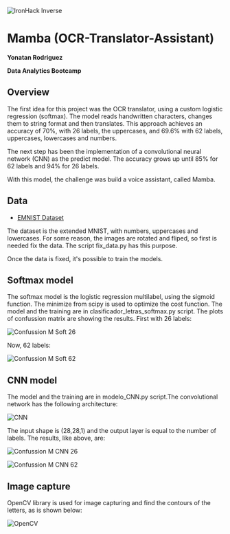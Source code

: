 ![IronHack Inverse](https://github.com/YonatanRA/OCR-translator-assistant-project/blob/master/images/ironhack.png)

# Mamba  (OCR-Translator-Assistant)

**Yonatan Rodriguez**

**Data Analytics Bootcamp**



## Overview

The first idea for this project was the OCR translator, using a custom logistic regression (softmax). The model reads handwritten characters, changes them to string format and then translates. This approach achieves an accuracy of 70%, with 26 labels, the uppercases, and 69.6% with 62 labels, uppercases, lowercases and numbers.

The next step has been the implementation of a convolutional neural network (CNN) as the predict model. The accuracy grows up until 85% for 62 labels and 94% for 26 labels.

With this model, the challenge was build a voice assistant, called Mamba.



##
## Data

* [EMNIST Dataset](https://www.kaggle.com/crawford/emnist)

The dataset is the extended MNIST, with numbers, uppercases and lowercases. For some reason, the images are rotated and fliped, so first is needed fix the data. The script fix_data.py has this purpose.

Once the data is fixed, it's possible to train the models.



##
## Softmax model

The softmax model is the logistic regression multilabel, using the sigmoid function. The minimize from scipy is used to optimize the cost function. The model and the training are in clasificador_letras_softmax.py script. The plots of confussion matrix are showing the results. First with 26 labels:

![Confussion M Soft 26](https://github.com/YonatanRA/OCR-translator-assistant-project/blob/master/images/Confusion%20Matrix%20Softmax%20(letters).png)


Now, 62 labels:

![Confussion M Soft 62](https://github.com/YonatanRA/OCR-translator-assistant-project/blob/master/images/Confusion%20Matrix%20Softmax.png)




##
## CNN model

The model and the training are in modelo_CNN.py script.The convolutional network has the following architecture:

![CNN](https://github.com/YonatanRA/OCR-translator-assistant-project/blob/master/images/architecture.png)

The input shape is (28,28,1) and the output layer is equal to the number of labels. The results, like above, are:

![Confussion M CNN 26](https://github.com/YonatanRA/OCR-translator-assistant-project/blob/master/images/Confusion%20Matrix%20CNN%20(letters).png)

![Confussion M CNN 62](https://github.com/YonatanRA/OCR-translator-assistant-project/blob/master/images/Confusion%20Matrix%20CNN.png)




##
## Image capture

OpenCV library is used for image capturing and find the contours of the letters, as is shown below:
 
![OpenCV](https://github.com/YonatanRA/OCR-translator-assistant-project/blob/master/images/contour.png)

















